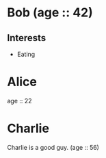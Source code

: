 # Bob (age :: 42)

## Interests

- Eating

# Alice

age :: 22

# Charlie

Charlie is a good guy. (age :: 56)
